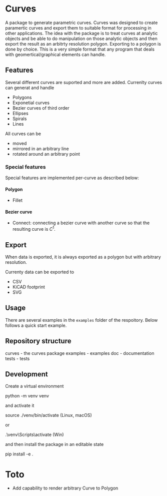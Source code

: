 # Curves
A package to generate parametric curves. Curves was designed to create paramertic curves and export them to suitable format for processing in other applications. The idea with the package is to treat curves at analytic objects and be able to do manipulation on those analytic objects and then export the result as an arbitrty resolution polygon. Exporting to a polygon is done by choice. This is a very simple format that any program that deals with geomertical/graphical elements can handle.

## Features
Several different curves are suported and more are added. Currenlty curves can generat and handle
- Polygons
- Exponetial curves
- Bezier curves of third order
- Ellipses
- Spirals
- Lines

All curves can be
- moved
- mirrored in an arbitrary line
- rotated around an arbitrary point

### Special features
Special features are implemented per-curve as described below:

#### Polygon
- Fillet

#### Bezier curve
- Connect: connecting a bezier curve with another curve so that the resulting curve is $C^1$.

## Export
When data is exported, it is always exported as a polygon but with arbitrary resolution.

Currenty data can be exported to
- CSV
- KiCAD footprint
- SVG

## Usage
There are several examples in the `examples` folder of the respoitory. Below follows a quick start example.


## Repository structure
curves - the curves package
examples - examples
doc - documentation
tests - tests

## Development
Create a virtual environment

  python -m venv venv

and activate it

  source ./venv/bin/activate (Linux, macOS)

or

  .\venv\Scripts\activate (Win)

and then install the package in an editable state

  pip install -e .

# Toto
- Add capability to render arbitrary Curve to Polygon